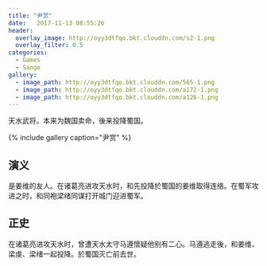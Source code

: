 ```yaml
---
title: "尹赏"
date:   2017-11-13 08:55:26
header:
  overlay_image: http://oyy3dtfqo.bkt.clouddn.com/s2-1.png
  overlay_filter: 0.5
categories:
  - Games
  - Sango
gallery:
  - image_path: http://oyy3dtfqo.bkt.clouddn.com/565-1.png
  - image_path: http://oyy3dtfqo.bkt.clouddn.com/a172-1.png
  - image_path: http://oyy3dtfqo.bkt.clouddn.com/a126-1.png
---
```


天水武将。本来为魏国卖命，後来投降蜀国。

{% include gallery caption="尹赏" %}

## 演义

是姜维的友人。在诸葛亮进攻天水时，和先投降於蜀国的姜维取得连络。在蜀军攻进之时，和同袍梁绪同谋打开城门迎进蜀军。

## 正史

在诸葛亮进攻天水时，曾遭天水太守马遵懷疑他别有二心。马遵逃走後，和姜维、梁虔、梁绪一起投降。於蜀国灭亡前去世。